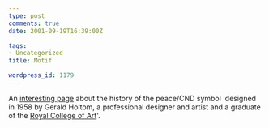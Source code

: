 ```yaml
---
type: post
comments: true
date: 2001-09-19T16:39:00Z

tags:
- Uncategorized
title: Motif

wordpress_id: 1179
---
```


An [interesting page](http://www.cnduk.org/inform~1/symbol.htm) about the history of the peace/CND symbol 'designed in 1958 by Gerald Holtom, a professional designer and artist and a graduate of the [Royal College of Art](http://www.rca.ac.uk/)'.
